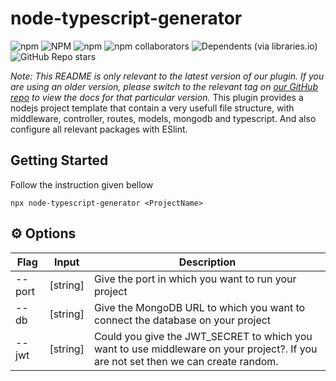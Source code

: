 # node-typescript-generator
![npm](https://img.shields.io/npm/dt/node-typescript-generator?style=flat-square)   ![NPM](https://img.shields.io/npm/l/node-typescript-generator?style=flat-square)   ![npm](https://img.shields.io/npm/v/node-typescript-generator?style=flat-square)   ![npm collaborators](https://img.shields.io/npm/collaborators/node-typescript-generator?style=flat-square)   ![Dependents (via libraries.io)](https://img.shields.io/librariesio/dependents/npm/node-typescript-generator?style=flat-square)  ![GitHub Repo stars](https://img.shields.io/github/stars/ayand269/node-typescript-generator)

*Note: This README is only relevant to the latest version of our plugin. If you are using an older version, please switch to the relevant tag on [our GitHub repo](https://github.com/ayand269/node-typescript-generator) to view the docs for that particular version.*
This plugin provides a nodejs project template that contain a very usefull file structure, with middleware, controller, routes, models, mongodb and typescript. And also configure all relevant packages with ESlint.

## Getting Started
Follow the instruction given bellow 

```shell
npx node-typescript-generator <ProjectName>
```

## ⚙️ Options

| Flag | Input | Description |
| ---- | ----- | ----------- |
| --port | [string] | Give the port in which you want to run your project |
| --db | [string] | Give the MongoDB URL to which you want to connect the database on your project |
| --jwt | [string] | Could you give the JWT_SECRET to which you want to use middleware on your project?. If you are not set then we can create random. |